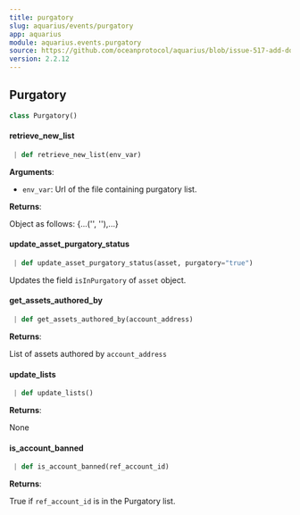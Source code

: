 ```yaml
---
title: purgatory
slug: aquarius/events/purgatory
app: aquarius
module: aquarius.events.purgatory
source: https://github.com/oceanprotocol/aquarius/blob/issue-517-add-docstrings/aquarius/events/purgatory.py
version: 2.2.12
---
```

## Purgatory

```python
class Purgatory()
```

#### retrieve\_new\_list

```python
 | def retrieve_new_list(env_var)
```

**Arguments**:

- `env_var`: Url of the file containing purgatory list.

**Returns**:

Object as follows: {...('<did>', '<reason>'),...}

#### update\_asset\_purgatory\_status

```python
 | def update_asset_purgatory_status(asset, purgatory="true")
```

Updates the field `isInPurgatory` of `asset` object.

#### get\_assets\_authored\_by

```python
 | def get_assets_authored_by(account_address)
```

**Returns**:

List of assets authored by `account_address`

#### update\_lists

```python
 | def update_lists()
```

**Returns**:

None

#### is\_account\_banned

```python
 | def is_account_banned(ref_account_id)
```

**Returns**:

True if `ref_account_id` is in the Purgatory list.

